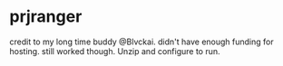 # prjranger
credit to my long time buddy @Blvckai.
didn't have enough funding for hosting.
still worked though.
Unzip and configure to run.
